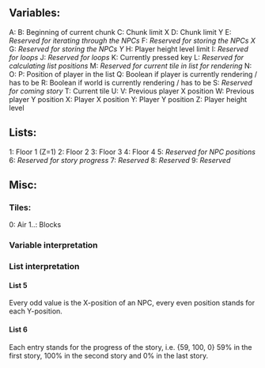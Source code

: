 ## Variables:
A:
B: Beginning of current chunk
C: Chunk limit X
D: Chunk limit Y
E: *Reserved for iterating through the NPCs*
F: *Reserved for storing the NPCs X*
G: *Reserved for storing the NPCs Y*
H: Player height level limit
I: *Reserved for loops*
J: *Reserved for loops*
K: Currently pressed key
L: *Reserved for calculating list positions*
M: *Reserved for current tile in list for rendering*
N:
O:
P: Position of player in the list
Q: Boolean if player is currently rendering / has to be
R: Boolean if world is currently rendering / has to be
S: *Reserved for coming story*
T: Current tile
U:
V: Previous player X position
W: Previous player Y position
X: Player X position
Y: Player Y position
Z: Player height level

## Lists:
1: Floor 1 (Z=1)
2: Floor 2
3: Floor 3
4: Floor 4
5: *Reserved for NPC positions*
6: *Reserved for story progress*
7: *Reserved*
8: *Reserved*
9: *Reserved*

## Misc:
### Tiles:
0: Air
1..: Blocks

### Variable interpretation


### List interpretation
#### List 5
Every odd value is the X-position of an NPC, every even position stands for each Y-position.

#### List 6
Each entry stands for the progress of the story, i.e. {59, 100, 0} 59% in the first story, 100% in the second story and 0% in the last story.
